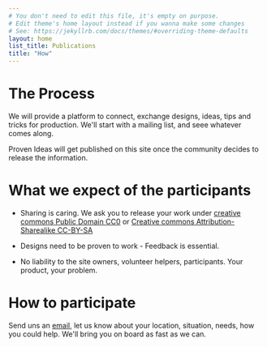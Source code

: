 ```yaml
---
# You don't need to edit this file, it's empty on purpose.
# Edit theme's home layout instead if you wanna make some changes
# See: https://jekyllrb.com/docs/themes/#overriding-theme-defaults
layout: home
list_title: Publications
title: "How"
---
```


# The Process

We will provide a platform to connect, exchange designs, ideas, tips and tricks
for production. We'll start with a mailing list, and seee whatever comes along.

Proven Ideas will get published on this site once the community decides to
release the information. 


# What we expect of the participants

- Sharing is caring. We ask you to release your work under [creative commons
Public Domain CC0](https://creativecommons.org/publicdomain/zero/1.0/deed.en) or
[Creative commons Attribution-Sharealike
CC-BY-SA](https://creativecommons.org/licenses/by-sa/4.0/)

- Designs need to be proven to work - Feedback is essential.

- No liability to the site owners, volunteer helpers, participants. Your
product, your problem.

# How to participate

Send uns an [email](info@diecutfacemasks.org), let us know about your location,
situation, needs, how you could help. We'll bring you on board as fast as we
can.
